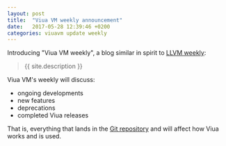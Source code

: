 ```yaml
---
layout: post
title:  "Viua VM weekly announcement"
date:   2017-05-28 12:39:46 +0200
categories: viuavm update weekly
---
```


Introducing "Viua VM weekly", a blog similar in spirit to [LLVM weekly][llvm-weekly]:

<blockquote>
{{ site.description }}
</blockquote>

<p>
Viua VM's weekly will discuss:

<ul>
    <li> ongoing developments </li>
    <li> new features </li>
    <li> deprecations </li>
    <li> completed Viua releases </li>
</ul>

That is, everything that lands in
the <a href="http://git.savannah.nongnu.org/cgit/viuavm.git">Git repository</a> and
will affect how Viua works and is used.
</p>

[llvm-weekly]: http://llvmweekly.org/
